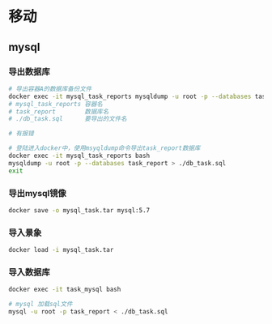 # 移动

## mysql

### 导出数据库

```bash
# 导出容器A的数据库备份文件
docker exec -it mysql_task_reports mysqldump -u root -p --databases task_report > ./db_task.sql
# mysql_task_reports 容器名
# task_report        数据库名
# ./db_task.sql      要导出的文件名

# 有报错

# 登陆进入docker中，使用msyqldump命令导出task_report数据库
docker exec -it mysql_task_reports bash
mysqldump -u root -p --databases task_report > ./db_task.sql
exit
```

### 导出mysql镜像

```bash
docker save -o mysql_task.tar mysql:5.7
```
### 导入景象

```bash
docker load -i mysql_task.tar
```

### 导入数据库

```bash
docker exec -it task_mysql bash

# mysql 加载sql文件
mysql -u root -p task_report < ./db_task.sql
```



